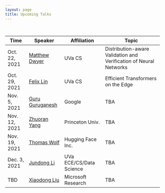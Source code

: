 ```yaml
---
layout: page
title: Upcoming Talks
---
```


<br>

| Time          | Speaker                                                                         | Affiliation             | Topic                                                             |
|---------------|---------------------------------------------------------------------------------|-------------------------|-------------------------------------------------------------------|
| Oct. 22, 2021 | [Matthew Dwyer](https://matthewbdwyer.github.io/)                               | UVa CS                  | Distribution-aware Validation and Verification of Neural Networks |
| Oct. 29, 2021 | [Felix Lin](https://fxlin.github.io/)                                           | UVa CS                  | Efficient Transformers on the Edge                                |
| Nov. 5, 2021  | [Guru Guruganesh](https://scholar.google.com/citations?user=lWrAwrwAAAAJ&hl=en) | Google                  | TBA                                                               |
| Nov. 12, 2021 | [Zhuoran Yang](https://www.princeton.edu/~zy6/)                                 | Princeton Univ.         | TBA                                                               |
| Nov. 19, 2021 | [Thomas Wolf](https://thomwolf.io/)                                             | Hugging Face Inc.       | TBA                                                               |
| Dec. 3, 2021  | [Jundong Li](http://www.ece.virginia.edu/~jl6qk/)                               | UVa ECE/CS/Data Science | TBA                                                               |
| TBD           | [Xiaodong Liu](https://www.microsoft.com/en-us/research/people/xiaodl/)         | Microsoft Research      | TBA                                                               |



